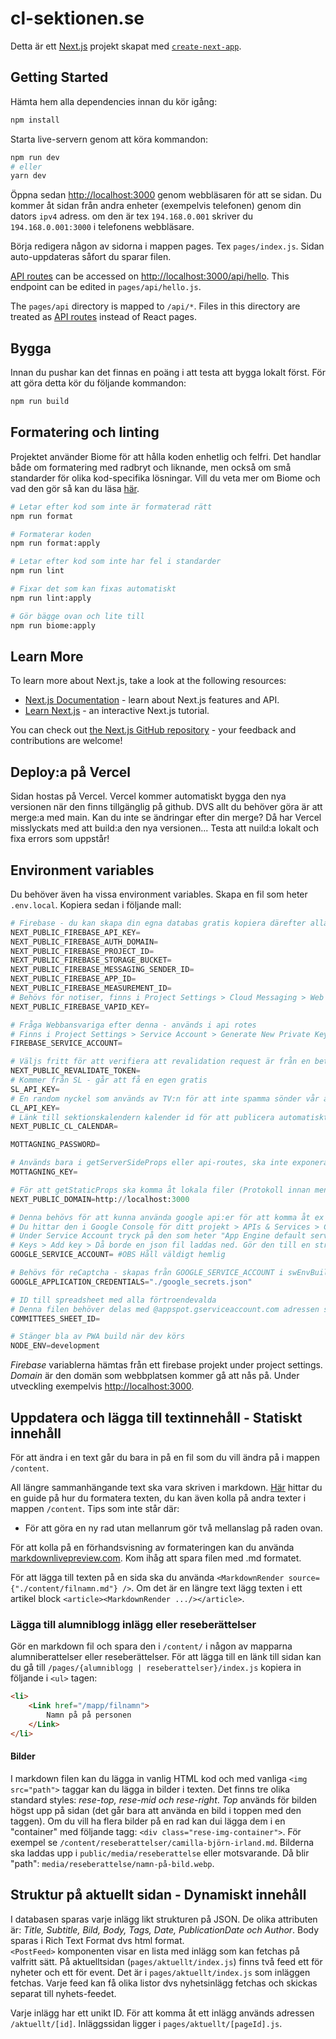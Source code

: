 # cl-sektionen.se

Detta är ett [Next.js](https://nextjs.org/) projekt skapat med [`create-next-app`](https://github.com/vercel/next.js/tree/canary/packages/create-next-app).

## Getting Started

Hämta hem alla dependencies innan du kör igång:

```bash
npm install
```

Starta live-servern genom att köra kommandon:

```bash
npm run dev
# eller
yarn dev
```

Öppna sedan [http://localhost:3000](http://localhost:3000) genom webbläsaren för att se sidan. Du kommer åt sidan från andra enheter (exempelvis telefonen) genom din dators `ipv4` adress. om den är tex `194.168.0.001` skriver du `194.168.0.001:3000` i telefonens webbläsare.

Börja redigera någon av sidorna i mappen pages. Tex `pages/index.js`. Sidan auto-uppdateras såfort du sparar filen.

[API routes](https://nextjs.org/docs/api-routes/introduction) can be accessed on [http://localhost:3000/api/hello](http://localhost:3000/api/hello). This endpoint can be edited in `pages/api/hello.js`.

The `pages/api` directory is mapped to `/api/*`. Files in this directory are treated as [API routes](https://nextjs.org/docs/api-routes/introduction) instead of React pages.

## Bygga

Innan du pushar kan det finnas en poäng i att testa att bygga lokalt först. För att göra detta kör du följande kommandon:

```bash
npm run build
```

## Formatering och linting

Projektet använder Biome för att hålla koden enhetlig och felfri. Det handlar både om formatering med radbryt och liknande, men också om små standarder för olika kod-specifika lösningar. Vill du veta mer om Biome och vad den gör så kan du läsa [här](https://biomejs.dev/).

```bash
# Letar efter kod som inte är formaterad rätt
npm run format

# Formaterar koden
npm run format:apply
```

```bash
# Letar efter kod som inte har fel i standarder
npm run lint

# Fixar det som kan fixas automatiskt
npm run lint:apply
```

```bash
# Gör bägge ovan och lite till
npm run biome:apply
```

## Learn More

To learn more about Next.js, take a look at the following resources:

- [Next.js Documentation](https://nextjs.org/docs) - learn about Next.js features and API.
- [Learn Next.js](https://nextjs.org/learn) - an interactive Next.js tutorial.

You can check out [the Next.js GitHub repository](https://github.com/vercel/next.js/) - your feedback and contributions are welcome!

## Deploy:a på Vercel

Sidan hostas på Vercel. Vercel kommer automatiskt bygga den nya versionen när den finns tillgänglig på github. DVS allt du behöver göra är att merge:a med main. Kan du inte se ändringar efter din merge? Då har Vercel misslyckats med att build:a den nya versionen... Testa att nuild:a lokalt och fixa errors som uppstår!

## Environment variables

Du behöver även ha vissa environment variables. Skapa en fil som heter `.env.local`. Kopiera sedan i följande mall:

```python
# Firebase - du kan skapa din egna databas gratis kopiera därefter alla värden
NEXT_PUBLIC_FIREBASE_API_KEY=
NEXT_PUBLIC_FIREBASE_AUTH_DOMAIN=
NEXT_PUBLIC_FIREBASE_PROJECT_ID=
NEXT_PUBLIC_FIREBASE_STORAGE_BUCKET=
NEXT_PUBLIC_FIREBASE_MESSAGING_SENDER_ID=
NEXT_PUBLIC_FIREBASE_APP_ID=
NEXT_PUBLIC_FIREBASE_MEASUREMENT_ID=
# Behövs för notiser, finns i Project Settings > Cloud Messaging > Web configuration > Generate Key Pair
NEXT_PUBLIC_FIREBASE_VAPID_KEY=

# Fråga Webbansvariga efter denna - används i api rotes
# Finns i Project Settings > Service Account > Generate New Private Key
FIREBASE_SERVICE_ACCOUNT=

# Väljs fritt för att verifiera att revalidation request är från en betrodd källa
NEXT_PUBLIC_REVALIDATE_TOKEN=
# Kommer från SL - går att få en egen gratis
SL_API_KEY=
# En random nyckel som används av TV:n för att inte spamma sönder vår api route
CL_API_KEY=
# Länk till sektionskalendern kalender id för att publicera automatiskt
NEXT_PUBLIC_CL_CALENDAR=

MOTTAGNING_PASSWORD=

# Används bara i getServerSideProps eller api-routes, ska inte exponeras
MOTTAGNING_KEY=

# För att getStaticProps ska komma åt lokala filer (Protokoll innan men inget snedstreck i slutet)
NEXT_PUBLIC_DOMAIN=http://localhost:3000

# Denna behövs för att kunna använda google api:er för att komma åt ex spreadsheets
# Du hittar den i Google Console för ditt projekt > APIs & Services > Credentials >
# Under Service Account tryck på den som heter "App Engine default service account" >
# Keys > Add key > Då borde en json fil laddas ned. Gör den till en sträng och kopiera in här.
GOOGLE_SERVICE_ACCOUNT= #OBS Håll väldigt hemlig

# Behövs för reCaptcha - skapas från GOOGLE_SERVICE_ACCOUNT i swEnvBuild
GOOGLE_APPLICATION_CREDENTIALS="./google_secrets.json"

# ID till spreadsheet med alla förtroendevalda
# Denna filen behöver delas med @appspot.gserviceaccount.com adressen som är länkad till service account
COMMITTEES_SHEET_ID=

# Stänger bla av PWA build när dev körs
NODE_ENV=development
```

_Firebase_ variablerna hämtas från ett firebase projekt under project settings.  
_Domain_ är den domän som webbplatsen kommer gå att nås på. Under utveckling exempelvis [http://localhost:3000](http://localhost:3000).

## Uppdatera och lägga till textinnehåll - Statiskt innehåll

För att ändra i en text går du bara in på en fil som du vill ändra på i mappen `/content`.

All längre sammanhängande text ska vara skriven i markdown. [Här](https://www.markdownguide.org/cheat-sheet/) hittar du en guide på hur du formatera texten, du kan även kolla på andra texter i mappen `/content`. Tips som inte står där:

- För att göra en ny rad utan mellanrum gör två mellanslag på raden ovan.

För att kolla på en förhandsvisning av formateringen kan du använda [markdownlivepreview.com](https://markdownlivepreview.com/). Kom ihåg att spara filen med .md formatet.

För att lägga till texten på en sida ska du använda `<MarkdownRender source={"./content/filnamn.md"} />`. Om det är en längre text lägg texten i ett artikel block `<article><MarkdownRender .../></article>`.

### Lägga till alumniblogg inlägg eller reseberättelser

Gör en markdown fil och spara den i `/content/` i någon av mapparna alumniberattelser eller reseberättelser. För att lägga till en länk till sidan kan du gå till `/pages/{alumniblogg | reseberattelser}/index.js` kopiera in följande i `<ul>` tagen:

```html
<li>
    <Link href="/mapp/filnamn">
        Namn på på personen
    </Link>
</li>
```

#### Bilder

I markdown filen kan du lägga in vanlig HTML kod och med vanliga `<img src="path">` taggar kan du lägga in bilder i texten. Det finns tre olika standard styles: _rese-top, rese-mid och rese-right_. _Top_ används för bilden högst upp på sidan (det går bara att använda en bild i toppen med den taggen). Om du vill ha flera bilder på en rad kan dui lägga dem i en "container" med följande tagg: `<div class="rese-img-container">`. För exempel se `/content/reseberattelser/camilla-björn-irland.md`.
Bilderna ska laddas upp i `public/media/reseberattelse` eller motsvarande. Då blir "path": `media/reseberattelse/namn-på-bild.webp`.

## Struktur på aktuellt sidan - Dynamiskt innehåll

I databasen sparas varje inlägg likt strukturen på JSON. De olika attributen är: _Title, Subtitle, Bild, Body, Tags, Date, PublicationDate och Author_. Body sparas i Rich Text Format dvs html format.  
`<PostFeed>` komponenten visar en lista med inlägg som kan fetchas på valfritt sätt.
På aktuelltsidan (`pages/aktuellt/index.js`) finns två feed ett för nyheter och ett för event. Det är i `pages/aktuellt/index.js` som inläggen fetchas. Varje feed kan få olika listor dvs nyhetsinlägg fetchas och skickas separat till nyhets-feedet.

Varje inlägg har ett unikt ID. För att komma åt ett inlägg används adressen `/aktuellt/[id]`. Inläggssidan ligger i `pages/aktuellt/[pageId].js`.
